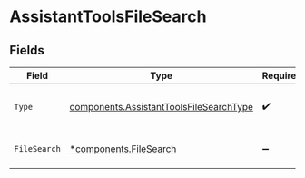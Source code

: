 # AssistantToolsFileSearch


## Fields

| Field                                                                                              | Type                                                                                               | Required                                                                                           | Description                                                                                        |
| -------------------------------------------------------------------------------------------------- | -------------------------------------------------------------------------------------------------- | -------------------------------------------------------------------------------------------------- | -------------------------------------------------------------------------------------------------- |
| `Type`                                                                                             | [components.AssistantToolsFileSearchType](../../models/components/assistanttoolsfilesearchtype.md) | :heavy_check_mark:                                                                                 | The type of tool being defined: `file_search`                                                      |
| `FileSearch`                                                                                       | [*components.FileSearch](../../models/components/filesearch.md)                                    | :heavy_minus_sign:                                                                                 | Overrides for the file search tool.                                                                |